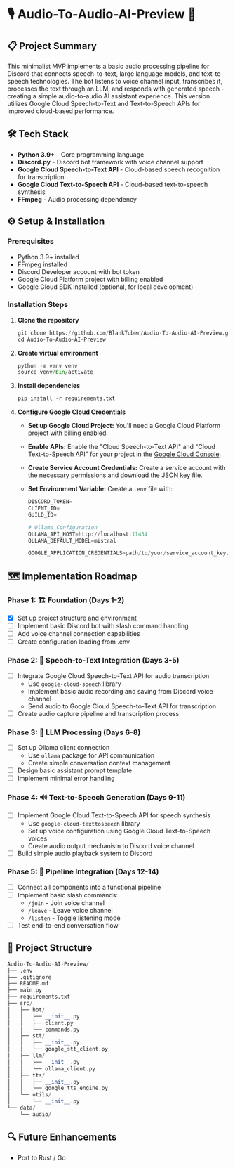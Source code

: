 # 🎙️ Audio-To-Audio-AI-Preview 🤖

## 📋 Project Summary

This minimalist MVP implements a basic audio processing pipeline for Discord that connects speech-to-text, large language models, and text-to-speech technologies. The bot listens to voice channel input, transcribes it, processes the text through an LLM, and responds with generated speech - creating a simple audio-to-audio AI assistant experience. This version utilizes Google Cloud Speech-to-Text and Text-to-Speech APIs for improved cloud-based performance.

## 🛠️ Tech Stack

-   **Python 3.9+** - Core programming language
-   **Discord.py** - Discord bot framework with voice channel support
-   **Google Cloud Speech-to-Text API** - Cloud-based speech recognition for transcription
-   **Google Cloud Text-to-Speech API** - Cloud-based text-to-speech synthesis
-   **FFmpeg** - Audio processing dependency

## ⚙️ Setup & Installation

### Prerequisites

-   Python 3.9+ installed
-   FFmpeg installed
-   Discord Developer account with bot token
-   Google Cloud Platform project with billing enabled
-   Google Cloud SDK installed (optional, for local development)

### Installation Steps

1. **Clone the repository**

    ```py
    git clone https://github.com/BlankTuber/Audio-To-Audio-AI-Preview.git
    cd Audio-To-Audio-AI-Preview
    ```

2. **Create virtual environment**

    ```py
    python -m venv venv
    source venv/bin/activate
    ```

3. **Install dependencies**

    ```py
    pip install -r requirements.txt
    ```

4. **Configure Google Cloud Credentials**

    - **Set up Google Cloud Project:** You'll need a Google Cloud Platform project with billing enabled.
    - **Enable APIs:** Enable the "Cloud Speech-to-Text API" and "Cloud Text-to-Speech API" for your project in the [Google Cloud Console](https://console.cloud.google.com/).
    - **Create Service Account Credentials:** Create a service account with the necessary permissions and download the JSON key file.
    - **Set Environment Variable:** Create a `.env` file with:

        ```py
        DISCORD_TOKEN=
        CLIENT_ID=
        GUILD_ID=

        # Ollama Configuration
        OLLAMA_API_HOST=http://localhost:11434
        OLLAMA_DEFAULT_MODEL=mistral

        GOOGLE_APPLICATION_CREDENTIALS=path/to/your/service_account_key.json
        ```

## 🗺️ Implementation Roadmap

### Phase 1: 🏗️ Foundation (Days 1-2)

-   [x] Set up project structure and environment
-   [ ] Implement basic Discord bot with slash command handling
-   [ ] Add voice channel connection capabilities
-   [ ] Create configuration loading from .env

### Phase 2: 🎤 Speech-to-Text Integration (Days 3-5)

-   [ ] Integrate Google Cloud Speech-to-Text API for audio transcription
    -   Use `google-cloud-speech` library
    -   Implement basic audio recording and saving from Discord voice channel
    -   Send audio to Google Cloud Speech-to-Text API for transcription
-   [ ] Create audio capture pipeline and transcription process

### Phase 3: 🧠 LLM Processing (Days 6-8)

-   [ ] Set up Ollama client connection
    -   Use `ollama` package for API communication
    -   Create simple conversation context management
-   [ ] Design basic assistant prompt template
-   [ ] Implement minimal error handling

### Phase 4: 🔊 Text-to-Speech Generation (Days 9-11)

-   [ ] Implement Google Cloud Text-to-Speech API for speech synthesis
    -   Use `google-cloud-texttospeech` library
    -   Set up voice configuration using Google Cloud Text-to-Speech voices
    -   Create audio output mechanism to Discord voice channel
-   [ ] Build simple audio playback system to Discord

### Phase 5: 🔄 Pipeline Integration (Days 12-14)

-   [ ] Connect all components into a functional pipeline
-   [ ] Implement basic slash commands:
    -   `/join` - Join voice channel
    -   `/leave` - Leave voice channel
    -   `/listen` - Toggle listening mode
-   [ ] Test end-to-end conversation flow

## 📁 Project Structure

```py
Audio-To-Audio-AI-Preview/
├── .env
├── .gitignore
├── README.md
├── main.py
├── requirements.txt
├── src/
│   ├── bot/
│   │   ├── __init__.py
│   │   ├── client.py
│   │   └── commands.py
│   ├── stt/
│   │   ├── __init__.py
│   │   └── google_stt_client.py
│   ├── llm/
│   │   ├── __init__.py
│   │   └── ollama_client.py
│   ├── tts/
│   │   ├── __init__.py
│   │   └── google_tts_engine.py
│   └── utils/
│       └── __init__.py
└── data/
    └── audio/
```

## 🔍 Future Enhancements

-   Port to Rust / Go
